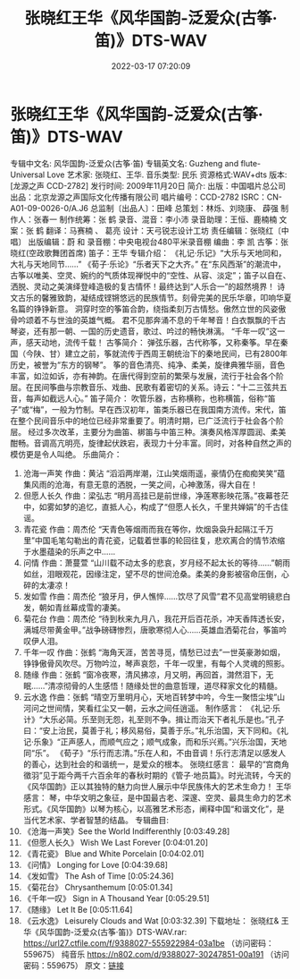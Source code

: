 ﻿---
title: 张晓红王华《风华国韵-泛爱众(古筝·笛)》DTS-WAV
date: 2022-03-17 07:20:09
categories: 古典音乐、新世纪、纯音雅乐
tags: 纯音雅乐
---
# 张晓红王华《风华国韵-泛爱众(古筝·笛)》DTS-WAV

专辑中文名: 风华国韵-泛爱众(古筝·笛)
专辑英文名: Guzheng and flute-Universal Love
艺术家: 张晓红、王华.
音乐类型: 民乐
资源格式:WAV+dts
版本: [龙源之声 CCD-2782]
发行时间: 2009年11月20日
简介:
出版：中国唱片总公司
出品：北京龙源之声国际文化传播有限公司
唱片编号：CCD-2782
ISRC：CN-A01-09-0026-0/A.J6
总监制〔出品人〕：田峰
总策划：林烁、刘晓康、 薜强
制作人：张春一
制作统筹：张 鹤
录音、混音：李小沛
录音助理：王恒、鹿楠楠
文案：张 鹤
翻译：马赛楠 、 葛亮
设计：天弓锐志设计工坊
责任编辑：张晓红〔中唱〕
出版编辑：蔚 和
录音棚：中央电视台480平米录音棚
编曲：李 凯
古筝：张晓红(空政歌舞团首席)
笛子：王华
专辑介绍：
《礼记·乐记》“大乐与天地同和，大礼与天地同节……”
《荀子·乐论》“乐者天下之大齐。”
在“东风西渐”的潮流中，古筝以唯美、空灵、婉约的气质体现禅悦中的“空性、从容、淡定”；笛子以自在、洒脱、灵动之美演绎登峰造极的复古情怀！最终达到“人乐合一”的超然境界！
诗文古乐的馨雅致韵，凝结成铿锵悠远的民族情节。刻骨完美的民乐华章，叩响华夏名篇的铮铮新意。
洞穿时空的筝笛合韵，绕指柔刻万古情愁。傲然立世的风姿傲骨吟颂着不与世浊的英雄气概。
君不见那奔涌不息的千年琴音！白衣飘飘的千古琴姿，还有那一朝、一国的历史遗音，歌过、吟过的畅快淋漓。
“千年一叹”这一声，感天动地，流传千载！
古筝简介：
弹弦乐器，古代称筝，又称秦筝。早在秦国（今陕、甘）建立之前，筝就流传于西周王朝统治下的秦地民间，已有2800年历史，被誉为“东方的钢琴”。
筝的音色清亮、纯净、柔美，旋律典雅华丽，音色丰富，如泣如诉，亦有神韵。在唐代得到空前的繁荣与发展，流行于社会各个阶层。在民间筝曲与宗教音乐、戏曲、民歌有着密切的关系。诗云：“十二三弦共五音，每声如截远人心。”
笛子简介：
吹管乐器，古称横称，也称横笛，俗称“笛子”或“梅”，一般为竹制。早在西汉初年，笛类乐器已在我国南方流传。宋代，笛在整个民间音乐中的地位已经非常重要了。明清时期，已广泛流行于社会各个阶层。
经过多次改革，主要分为曲笛、梆笛与中笛三种。演奏风格浑厚圆润、柔美酣畅。音调高亢明亮，旋律起伏跌宕，表现力十分丰富。同时，对各种自然之声的模仿更是令人叫绝。
乐曲简介：
01. 沧海一声笑 作曲：黄沾
“滔滔两岸潮，江山笑烟雨遥，豪情仍在痴痴笑笑”蕴集风雨的沧海，有意无意的洒脱，一笑之间，心神激荡，得大自在！
02. 但愿人长久 作曲：梁弘志
“明月高挂已是前世缘，净莲寒影映花落。”夜幕苍茫中，如雾如梦的追忆，直抵人心，构成了“但愿人长久，千里共婵娟”的千古佳谣。
03. 青花瓷 作曲：周杰伦
“天青色等烟雨而我在等你，炊烟袅袅升起隔江千万里”中国毛笔勾勒出的青花瓷，记载着世事的轮回往复，悲欢离合的情节浓缩于水墨蕴染的乐声之中……
04. 问情 作曲：萧蔓萱
“山川载不动太多的悲哀，岁月经不起太长的等待……”朝雨如丝，泪眼观花，因缘注定，望不尽的世间沧桑。柔美的身影被宿命压倒，心碎的太凄凉！
05. 发如雪 作曲：周杰伦
“狼牙月，伊人憔悴……饮尽了风雪”君不见高堂明镜悲白发，朝如青丝幕成雪的凄美。
06. 菊花台 作曲：周杰伦
“待到秋来九月八，我花开后百花杀，冲天香阵透长安，满城尽带黄金甲。”战争磅礴惨烈，唐歌寒彻人心……英雄血洒菊花台，筝笛吟叹伊人泪。
07. 千年一叹 作曲：张鹤
“海角天涯，苦苦寻觅，情愁已过去”一世英豪渺如烟，铮铮傲骨风吹尽。万物吟泣，琴声哀怨，千年一叹里，有每个人灵魂的照影。
08. 随缘 作曲：张鹤
“窗冷夜寒，清风拂凉，月又明，再回首，潸然泪下，无眠……”清凉彻骨的人生感悟！随缘处世的曲意哲理，道尽释家文化的精髓。
09. 云水逸 作曲：张鹤
“晴空万里明月心，天地百转梦中吟，今生一聚悟尘埃”山河问之世间情，笑看红尘又一朝，云水之间任逍遥。
制作感言：
《礼记·乐计》“大乐必简。乐至则无怨，礼至则不争。揖让而治天下者礼乐是也。”孔子曰：“安上治民，莫善于礼；移风易俗，莫善于乐。”礼乐治国，天下同和。《礼记·乐象》“正声感人，而顺气应之；顺气成象，而和乐兴焉。”兴乐治国，天地同“乐”。
《荀子》“乐行而志清。”乐在人和，不由音调！乐行志清足以感发人的善心，达到社会的和谐统一，是爱众的根本。
张晓红感言：
最早的“宫商角徵羽”见于距今两千六百余年的春秋时期的《管子·地员篇》。时光流转，今天的《风华国韵》正以其独特的魅力向世人展示中华民族伟大的艺术生命力！
王华感言：
琴，中华文明之象征，是中国最古老、深邃、空灵、最具生命力的艺术形式。《风华国韵》以琴为核心，以高雅艺术形态，阐释中国“和谐文化”，是当代艺术家、学者智慧的结晶。
专辑曲目:
01. 《沧海一声笑》See the World Indifferenthly [0:03:49.28]
02. 《但愿人长久》 Wish We Last Forever [0:04:01.20]
03. 《青花瓷》 Blue and White Porcelain [0:04:02.01]
04. 《问情》 Longing for Love [0:04:39.68]
05. 《发如雪》 The Ash of Time [0:05:24.36]
06. 《菊花台》 Chrysanthemum [0:05:01.34]
07. 《千年一叹》 Sign in A Thousand Year [0:05:29.51]
08. 《随缘》 Let It Be [0:05:11.64]
09. 《云水逸》 Leisurely Clouds and Wat [0:03:32.39]
下载地址：
张晓红& 王华《风华国韵-泛爱众(古筝·笛)》DTS-WAV.rar: https://url27.ctfile.com/f/9388027-555922984-03a1be
（访问密码：559675）
纯音乐
https://n802.com/d/9388027-30247851-00a191
（访问密码：559675）
原文：[链接](https://blog.sina.com.cn/s/blog_1647c7e7601030w8h.html)
